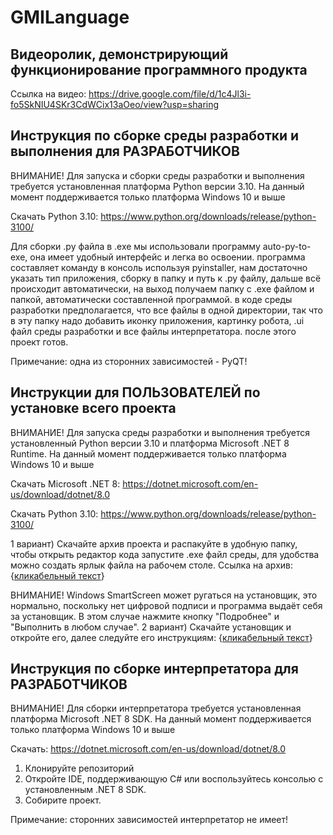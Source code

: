 # GMILanguage

## Видеоролик, демонстрирующий функционирование программного продукта
Ссылка на видео: https://drive.google.com/file/d/1c4Jl3i-fo5SkNIU4SKr3CdWCix13aOeo/view?usp=sharing

## Инструкция по сборке среды разработки и выполнения для РАЗРАБОТЧИКОВ

ВНИМАНИЕ! Для запуска и сборки среды разработки и выполнения требуется установленная платформа Python версии 3.10. На данный момент поддерживается только платформа Windows 10 и выше

Скачать Python 3.10: https://www.python.org/downloads/release/python-3100/

Для сборки .py файла в .exe мы использовали программу auto-py-to-exe,
она имеет удобный интерфейс и легка во освоении. программа составляет команду в консоль используя pyinstaller, 
нам достаточно указать тип приложения, сборку в папку и путь к .py файлу, 
дальше всё происходит автоматически, на выход получаем папку с .exe файлом и папкой, автоматически составленной программой.
в коде среды разработки предполагается, что все файлы в одной директории,
так  что в эту папку надо добавить иконку приложения,  картинку робота, 
.ui  файл среды разработки и все файлы интерпретатора. после этого проект готов.

Примечание: одна из сторонних зависимостей - PyQT!

## Инструкции для ПОЛЬЗОВАТЕЛЕЙ по установке всего проекта

ВНИМАНИЕ! Для запуска среды разработки и выполнения требуется установленный Python версии 3.10 и платформа Microsoft .NET 8 Runtime. На данный момент поддерживается только платформа Windows 10 и выше

Скачать Microsoft .NET 8: https://dotnet.microsoft.com/en-us/download/dotnet/8.0

Скачать Python 3.10: https://www.python.org/downloads/release/python-3100/

1 вариант) Скачайте архив проекта и распакуйте в удобную папку,
чтобы открыть редактор кода запустите .ехе файл среды, 
для удобства можно создать ярлык файла на рабочем столе. Ссылка на архив: {[кликабельный текст](https://drive.google.com/file/d/1V2bumfc-QaoxVG9BybQPtluoM5tNxoZE/view?usp=sharing)}

ВНИМАНИЕ! Windows SmartScreen может ругаться на установщик, это нормально, поскольку нет цифровой подписи и программа выдаёт себя за установщик. В этом случае нажмите кнопку "Подробнее" и "Выполнить в любом случае".
2 вариант) Скачайте установщик и откройте его, далее следуйте его инструкциям: {[кликабельный текст](https://drive.google.com/file/d/1lh8R7iGIHMnY1Lw6y5xon4eksdBKOBQD/view?usp=sharing)}

## Инструкция по сборке интерпретатора для РАЗРАБОТЧИКОВ

ВНИМАНИЕ! Для сборки интерпретатора требуется установленная платформа Microsoft .NET 8 SDK. На данный момент поддерживается только платформа Windows 10 и выше

Скачать: https://dotnet.microsoft.com/en-us/download/dotnet/8.0

1) Клонируйте репозиторий
2) Откройте IDE, поддерживающую C# или воспользуйтесь консолью с установленным .NET 8 SDK.
3) Собирите проект.

Примечание: сторонних зависимостей интерпретатор не имеет!
